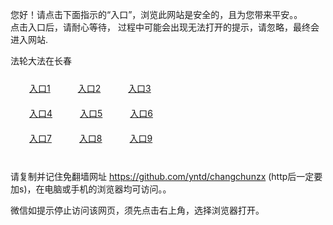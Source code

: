 您好！请点击下面指示的“入口”，浏览此网站是安全的，且为您带来平安。。 <br/>
点击入口后，请耐心等待， 过程中可能会出现无法打开的提示，请忽略，最终会进入网站. </br>

法轮大法在长春<br/>
<div style="padding:10px"><a style="margin:20px" target="_blank" href="https://d2fqypnwv93mwj.cloudfront.net/2Qpsp?jkhbmx" id="ccLink1" rel="nofollow">入口1</a> <a target="_blank" style="margin:20px" href="https://d2q2xs2wvpznby.cloudfront.net/2Qpsp?tvsuzaa" id="ccLink2" rel="nofollow">入口2</a> <a style="margin:20px" target="_blank" href="https://d24f1mnd8yni7f.cloudfront.net/2Qpsp?rqzcs" id="ccLink3" rel="nofollow">入口3</a></div>

<div style="padding:10px" ><a style="margin:20px" target="_blank" href="https://d2fqypnwv93mwj.cloudfront.net/2Qpsp?jkhbmx" id="ccLink4" rel="nofollow">入口4</a> <a style="margin:20px" href="https://d2q2xs2wvpznby.cloudfront.net/2Qpsp?tvsuzaa" target="_blank" id="ccLink5" rel="nofollow">入口5</a> <a style="margin:20px" href="https://d24f1mnd8yni7f.cloudfront.net/2Qpsp?rqzcs" target="_blank" id="ccLink6" rel="nofollow">入口6</a></div>

<div style="padding:10px"><a style="margin:20px" target="_blank" href="https://d2fqypnwv93mwj.cloudfront.net/2Qpsp?jkhbmx" id="ccLink7" rel="nofollow">入口7</a> <a style="margin:20px" href="https://d2q2xs2wvpznby.cloudfront.net/2Qpsp?tvsuzaa" target="_blank" id="ccLink8" rel="nofollow">入口8</a> <a style="margin:20px" target="_blank" href="https://d24f1mnd8yni7f.cloudfront.net/2Qpsp?rqzcs" id="ccLink9" rel="nofollow">入口9</a></div>

<br/>



请复制并记住免翻墙网址 https://github.com/yntd/changchunzx (http后一定要加s)，在电脑或手机的浏览器均可访问。。<br/>

微信如提示停止访问该网页，须先点击右上角，选择浏览器打开。
